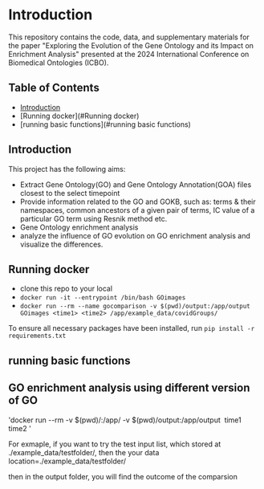 # Introduction

This repository contains the code, data, and supplementary materials for the paper "Exploring the Evolution of the Gene Ontology and its Impact on Enrichment Analysis" presented at the 2024 International Conference on Biomedical Ontologies (ICBO). 

## Table of Contents
- [Introduction](#introduction)
- [Running docker](#Running docker)
- [running basic functions](#running basic functions)



## Introduction 
This project has the following aims:
- Extract Gene Ontology(GO) and Gene Ontology Annotation(GOA) files closest to the select timepoint
- Provide information related to the GO and GOKB, such as: terms & their namespaces, common ancestors of a given pair of terms, IC value of a particular GO term using Resnik method etc.  
- Gene Ontology enrichment analysis 
- analyze the influence of GO evolution on GO enrichment analysis and visualize the differences. 

## Running docker 
- clone this repo to your local
- `docker run -it --entrypoint /bin/bash GOimages`
- `docker run --rm --name gocomparison -v $(pwd)/output:/app/output GOimages <time1> <time2> /app/example_data/covidGroups/`

To ensure all necessary packages have been installed, run `pip install -r requirements.txt`

## running basic functions

## GO enrichment analysis using different version of GO 
'docker run --rm -v $(pwd)/:/app/ -v $(pwd)/output:/app/output <image name> time1 time2 <your data location>'

For exmaple, if you want to try the test input list, which stored at ./example_data/testfolder/, then the your data location=./example_data/testfolder/

then in the output folder, you will find the outcome of the comparsion 
